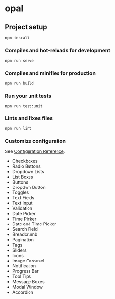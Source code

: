 # opal

## Project setup
```
npm install
```

### Compiles and hot-reloads for development
```
npm run serve
```

### Compiles and minifies for production
```
npm run build
```

### Run your unit tests
```
npm run test:unit
```

### Lints and fixes files
```
npm run lint
```

### Customize configuration
See [Configuration Reference](https://cli.vuejs.org/config/).


* Checkboxes
* Radio Buttons
* Dropdown Lists
* List Boxes
* Buttons
* Dropdwn Button
* Toggles
* Text Fields
* Text Input
* Validation
* Date Picker
* Time Picker
* Date and Time Picker
* Search Field
* Breadcrumb
* Pagination
* Tags
* Sliders
* Icons
* Image Carousel
* Notification
* Progress Bar
* Tool Tips
* Message Boxes
* Modal Window
* Accordion
